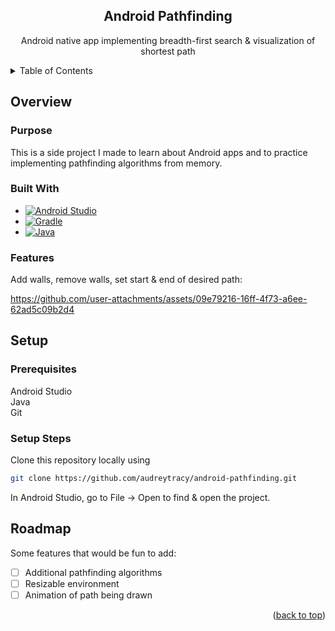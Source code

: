 <h2 id = "top" align="center">Android Pathfinding</h2>
<p align="center"> Android native app implementing breadth-first search & visualization of shortest path </p>

<details>
  <summary>Table of Contents</summary>
  <ol>
    <li>
      <a href="#overview">Overview</a>
      <ul>
        <li><a href="#purpose">Purpose</a></li>
        <li><a href="#built-with">Built With</a></li>
        <li><a href="#features">Features</a></li>
      </ul>
    </li>
    <li><a href="#setup">Setup</a></li>
    <ul>
        <li><a href="#prerequisites">Prereqs</a></li>
        <li><a href="#setup-steps">Setup Steps</a></li>
      </ul>
    <li><a href="#roadmap">Roadmap</a></li>
  </ol>
</details>


## Overview

### Purpose

This is a side project I made to learn about Android apps and to practice implementing pathfinding algorithms from memory.

### Built With

* [![Android Studio][AndroidStudio]][AndroidStudio-url]
* [![Gradle][Gradle]][Gradle-url]
* [![Java][Java]][Java-url]

### Features

Add walls, remove walls, set start & end of desired path:

https://github.com/user-attachments/assets/09e79216-16ff-4f73-a6ee-62ad5c09b2d4


## Setup

### Prerequisites

Android Studio  
Java  
Git  

### Setup Steps

Clone this repository locally using 
  ```sh
  git clone https://github.com/audreytracy/android-pathfinding.git
  ```
In Android Studio, go to File -> Open to find & open the project.

## Roadmap

Some features that would be fun to add:

- [ ] Additional pathfinding algorithms
- [ ] Resizable environment
- [ ] Animation of path being drawn

<p align="right">(<a href="#top">back to top</a>)</p>

[product-screenshot]: https://drive.google.com/file/d/1rnBvLvwCp1dNsZXmczlAVDcNG-TPZusb/view?usp=sharing
[AndroidStudio]: https://img.shields.io/badge/Android_Studio-50b057?style=for-the-badge&logo=android-studio&logoColor=white
[AndroidStudio-url]: https://developer.android.com/studio
[Gradle]: https://img.shields.io/badge/Gradle-008080?style=for-the-badge&logo=gradle&logoColor=white
[Gradle-url]: https://gradle.com/
[Java]: https://img.shields.io/badge/Java-3a75af?style=for-the-badge&logo=coffeescript&logoColor=white
[Java-url]: https://www.java.com

